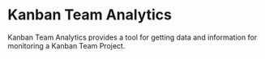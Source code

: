 # Kanban Team Analytics
Kanban Team Analytics provides a tool for getting data and information for monitoring a Kanban Team Project.